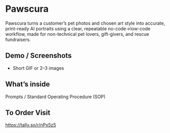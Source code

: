 # Pawscura

Pawscura turns a customer’s pet photos and chosen art style into accurate, print-ready AI portraits using a clear, repeatable no-code→low-code workflow, made for non-technical pet lovers, gift-givers, and rescue fundraisers.

## Demo / Screenshots
- Short GIF or 2–3 images
  
## What’s inside
Prompts / Standard Operating Procedure (SOP)

## To Order Visit 
https://tally.so/r/nPx5z5
